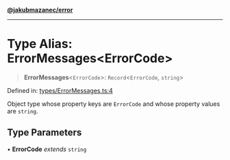 [**@jakubmazanec/error**](../README.md)

---

# Type Alias: ErrorMessages\<ErrorCode\>

> **ErrorMessages**\<`ErrorCode`\>: `Record`\<`ErrorCode`, `string`\>

Defined in:
[types/ErrorMessages.ts:4](https://github.com/jakubmazanec/tools/blob/4a8f82fa13ce52bb52e412e9ac98b543cce14fc2/packages/error/source/types/ErrorMessages.ts#L4)

Object type whose property keys are `ErrorCode` and whose property values are `string`.

## Type Parameters

• **ErrorCode** _extends_ `string`
